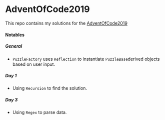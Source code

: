 # AdventOfCode2019
This repo contains my solutions for the [AdventOfCode2019](https://adventofcode.com/2019)

#### Notables
##### General
- `PuzzleFactory` uses `Reflection` to instantiate `PuzzleBase`derived objects based on user input.
##### Day 1
- Using `Recursion` to find the solution.
##### Day 3
- Using `Regex` to parse data.
